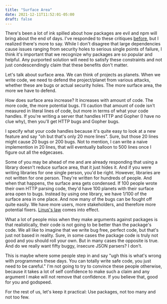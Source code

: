 ```yaml
---
title: "Surface Area"
date: 2021-12-11T11:52:01-05:00
draft: false
---
```


There's been a lot of ink spilled about how packages are evil and npm
will bring about the end of days. I've responded to these critiques
[before](https://uptointerpretation.com/posts/we-get-it/), but I
realized there's more to say. While I don't disagree that large
dependencies cause issues ranging from security holes to serious
single points of failure, I think it's important that we recognize why
packages are so popular and helpful. Any purported solution will need
to satisfy these constraints and not just condescendingly claim that
these benefits don't matter.

Let's talk about surface area. We can think of projects as
planets. When we write code, we need to defend the project/planet from
various attacks, whether these are bugs or actual security
holes. The more surface area, the more we have to defend.

How does surface area increase? It increases with amount of code. The
more code, the more potential bugs. I'll caution that amount of code
isn't measured in literal lines of code, but more in terms of what
your code handles. If you're writing a server that handles HTTP and
Gopher (I have no clue why), then you'll get HTTP bugs and Gopher
bugs.

I specify what your code handles because it's quite easy to look at a
new feature and say "oh but that's only 20 more lines". Sure, but
those 20 lines might cause 20 bugs or 200 bugs. Not to mention, I can
write a naive implemention in 20 lines, that will eventually balloon
to 500 lines once I figure out all the edgecases.

Some of you may be ahead of me and are already responding that using a
library doesn't reduce surface area, that it just hides it. And if you
were writing libraries for one single person, you'd be right. However,
libraries are not written for one person. They're written for hundreds
of people. And when that happens, the surface area gets condensed. If
100 people wrote their own HTTP parsing code, they'd have 100 planets
with their surface area open to bugs. Instead by using one library, we
have 1/100 of the surface area in one place. And now many of the bugs
can be fought off quite easily. We have more users, more stakeholders,
and therefore more potential fixers. [Linus's
law](https://en.wikipedia.org/wiki/Linus%27s_law) comes into effect.

What a lot of people miss when they make arguments against packages is
that realistically, their code is not going to be better than the
package's code. We all like to imagine that we write bug free, perfect
code, but that's just not based in reality. Sure, in some cases the
package code is truly not good and you should roll your own. But in
many cases the opposite is true. And do we really want fifty buggy,
insecure JSON parsers? I don't.

This is maybe where some people step in and say "ugh this is what's
wrong with programmers these days. You can totally write safe code,
you just need to be careful." I'm not going to try to convince these
people otherwise, because it takes a lot of self confidence to make
such a claim and any argument I make will not remove that
confidence. If you believe that, good for you and godspeed.

For the rest of us, let's keep it practical: Use packages, not too
many and not too few.
